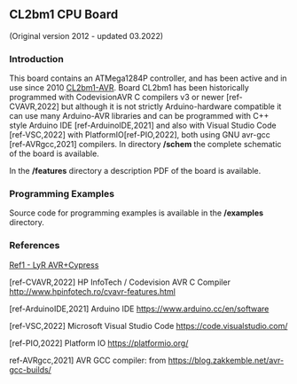 ## CL2bm1 CPU Board
(Original version 2012 - updated 03.2022)

### Introduction
This board contains an ATMega1284P controller, and has been active and in use since 2010 [CL2bm1-AVR](https://www.lyr-ing.com/Embedded/LyRAVR_CyEn.htm). Board CL2bm1 has been historically programmed with CodevisionAVR C compilers v3 or newer [ref-CVAVR,2022] but although it is not strictly Arduino-hardware compatible it can use many Arduino-AVR libraries and can be programmed with C++ style Arduino IDE [ref-ArduinoIDE,2021] and also with Visual Studio Code [ref-VSC,2022] with PlatformIO[ref-PIO,2022], both using GNU avr-gcc [ref-AVRgcc,2021] compilers. 
In directory **/schem** the complete schematic of the board is available.  


In the **/features** directory a description PDF of the board is available.  

### Programming Examples
Source code for programming examples is available in the **/examples** directory. 

### References

[Ref1 - LyR AVR+Cypress](http://www.lyr-ing.com/Embedded/LyRAVR_CySp.htm)

[ref-CVAVR,2022] HP InfoTech / Codevision AVR C Compiler http://www.hpinfotech.ro/cvavr-features.html

[ref-ArduinoIDE,2021] Arduino IDE https://www.arduino.cc/en/software

[ref-VSC,2022] Microsoft Visual Studio Code https://code.visualstudio.com/

[ref-PIO,2022] Platform IO https://platformio.org/

ref-AVRgcc,2021] AVR GCC compiler: from https://blog.zakkemble.net/avr-gcc-builds/ 

